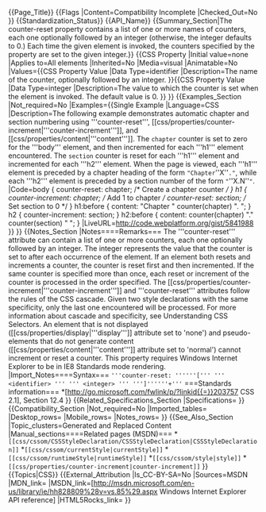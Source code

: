 {{Page_Title}}
{{Flags
|Content=Compatibility Incomplete
|Checked_Out=No
}}
{{Standardization_Status}}
{{API_Name}}
{{Summary_Section|The counter-reset property contains a list of one or more names of counters, each one optionally followed by an integer (otherwise, the integer defaults to 0.)  Each time the given element is invoked, the counters specified by the property are set to the given integer.}}
{{CSS Property
|Initial value=none
|Applies to=All elements
|Inherited=No
|Media=visual
|Animatable=No
|Values={{CSS Property Value
|Data Type=identifier
|Description=The name of the counter, optionally followed by an integer.
}}{{CSS Property Value
|Data Type=integer
|Description=The value to which the counter is set when the element is invoked. The default value is 0.
}}
}}
{{Examples_Section
|Not_required=No
|Examples={{Single Example
|Language=CSS
|Description=The following example demonstrates automatic
chapter and section numbering using
'''counter-reset''',
[[css/properties/counter-increment|'''counter-increment''']],
and [[css/properties/content|'''content''']].
The <code>chapter</code> counter is set to zero for the
'''body''' element,
and then incremented for each '''h1'''
element encountered. The <code>section</code> counter is
reset for each '''h1''' element and
incremented for each '''h2''' element.
When the page is viewed, each
'''h1''' element is preceded by
a chapter heading of the form
<code>"Chapter</code>''X''<code>."</code>,
while each '''h2''' element is preceded by
a section number of the form
<code>"</code>''X.N''<code>"</code>.
|Code=body {
    counter-reset: chapter;      /* Create a chapter counter */
}
h1 {
    counter-increment: chapter;  /* Add 1 to chapter */
    counter-reset: section;      /* Set section to 0 */
}
h1:before {
    content: "Chapter " counter(chapter) ". ";
}
h2 {
    counter-increment: section;
}
h2:before {
    content: counter(chapter) "." counter(section) " ";
}
|LiveURL=http://code.webplatform.org/gist/5841988
}}
}}
{{Notes_Section
|Notes====Remarks===
The
'''counter-reset'''
attribute can contain a list of one or more counters,
each one optionally followed by an integer. The integer represents
the value that the counter is set to after each occurrence
of the element.
If an element both resets and increments a counter, the counter is
reset first and then incremented. If the same counter is specified
more than once, each reset or increment of the counter is processed
in the order specified.
The
[[css/properties/counter-increment|'''counter-increment''']]
and
'''counter-reset'''
attributes follow the rules of the CSS cascade. Given two style
declarations with the same specificity, only the last one encountered
will be processed. For more information about cascade and specificity,
see Understanding CSS Selectors.
An element that is not displayed
([[css/properties/display|'''display''']]
attribute set to 'none') and pseudo-elements that do not generate content
([[css/properties/content|'''content''']]
attribute set to 'normal') cannot increment or reset a counter.
This property requires Windows Internet Explorer to be in
IE8 Standards mode rendering.
|Import_Notes====Syntax===
<code>'''counter-reset: ''''''[''' '''
&lt;identifier&gt;
''' '''
&lt;integer&gt;
''' ''']''''''+'''</code>
===Standards information===
*[http://go.microsoft.com/fwlink/p/?linkid{{=}}203757 CSS 2.1], Section 12.4
}}
{{Related_Specifications_Section
|Specifications=
}}
{{Compatibility_Section
|Not_required=No
|Imported_tables=
|Desktop_rows=
|Mobile_rows=
|Notes_rows=
}}
{{See_Also_Section
|Topic_clusters=Generated and Replaced Content
|Manual_sections====Related pages (MSDN)===
*<code>[[css/cssom/CSSStyleDeclaration/CSSStyleDeclaration|CSSStyleDeclaration]]</code>
*<code>[[css/cssom/currentStyle|currentStyle]]</code>
*<code>[[css/cssom/runtimeStyle|runtimeStyle]]</code>
*<code>[[css/cssom/style|style]]</code>
*<code>[[css/properties/counter-increment|counter-increment]]</code>
}}
{{Topics|CSS}}
{{External_Attribution
|Is_CC-BY-SA=No
|Sources=MSDN
|MDN_link=
|MSDN_link=[http://msdn.microsoft.com/en-us/library/ie/hh828809%28v=vs.85%29.aspx Windows Internet Explorer API reference]
|HTML5Rocks_link=
}}